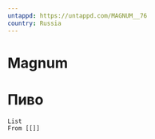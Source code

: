 ```yaml
---
untappd: https://untappd.com/MAGNUM__76
country: Russia
---
```

# Magnum

# Пиво

```dataview
List 
From [[]]

```

